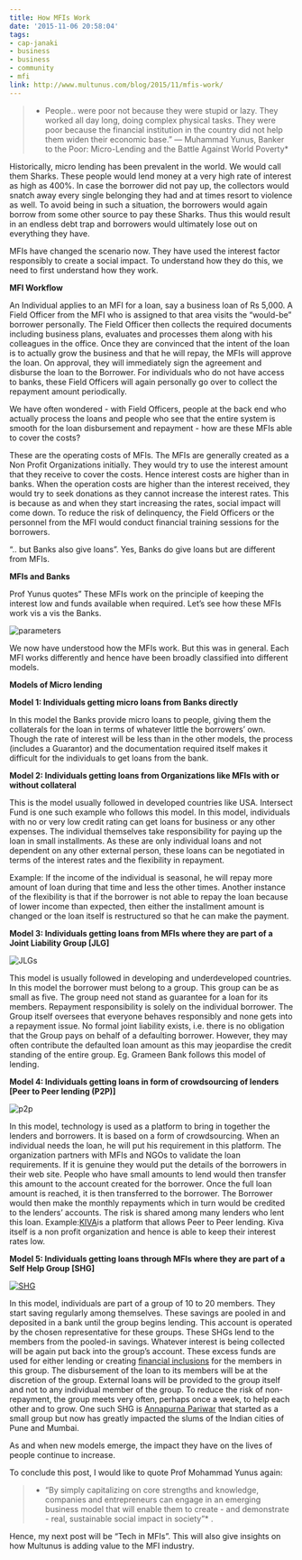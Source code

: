 ```yaml
---
title: How MFIs Work
date: '2015-11-06 20:58:04'
tags:
- cap-janaki
- business
- business
- community
- mfi
link: http://www.multunus.com/blog/2015/11/mfis-work/
---
```


> * People.. were poor not because they were stupid or lazy. They worked all day long, doing complex physical tasks. They were poor because the financial institution in the country did not help them widen their economic base.” ― Muhammad Yunus, Banker to the Poor: Micro-Lending and the Battle Against World Poverty*

Historically, micro lending has been prevalent in the world. We would call them Sharks. These people would lend money at a very high rate of interest as high as 400%. In case the borrower did not pay up, the collectors would snatch away every single belonging they had and at times resort to violence as well. To avoid being in such a situation, the borrowers would again borrow from some other source to pay these Sharks. Thus this would result in an endless debt trap and borrowers would ultimately lose out on everything they have.


MFIs have changed the scenario now. They have used the interest factor responsibly to create a social impact. To understand how they do this, we need to first understand how they work.


**MFI Workflow**


An Individual applies to an MFI for a loan, say a business loan of Rs 5,000. A Field Officer from the MFI who is assigned to that area visits the “would-be” borrower personally. The Field Officer then collects the required documents including business plans, evaluates and processes them along with his colleagues in the office. Once they are convinced that the intent of the loan is to actually grow the business and that he will repay, the MFIs will approve the loan. On approval, they will immediately sign the agreement and disburse the loan to the Borrower. For individuals who do not have access to banks, these Field Officers will again personally go over to collect the repayment amount periodically.


We have often wondered - with Field Officers, people at the back end who actually process the loans and people who see that the entire system is smooth for the loan disbursement and repayment - how are these MFIs able to cover the costs?


These are the operating costs of MFIs. The MFIs are generally created as a Non Profit Organizations initially. They would try to use the interest amount that they receive to cover the costs. Hence interest costs are higher than in banks. When the operation costs are higher than the interest received, they would try to seek donations as they cannot increase the interest rates. This is because as and when they start increasing the rates, social impact will come down. To reduce the risk of delinquency, the Field Officers or the personnel from the MFI would conduct financial training sessions for the borrowers.


“.. but Banks also give loans”. Yes, Banks do give loans but are different from MFIs.


**MFIs and Banks**


Prof Yunus quotes”  These MFIs work on the principle of keeping the interest low and funds available when required. Let’s see how these MFIs work vis a vis the Banks.


![parameters](https://s3.amazonaws.com/multunus-website/uploads/2015/11/parameters.png)


We now have understood how the MFIs work. But this was in general. Each MFI works differently and hence have been broadly classified into different models.


**Models of Micro lending**


**Model 1: Individuals getting micro loans from Banks directly**


In this model the Banks provide micro loans to people, giving them the collaterals for the loan in terms of whatever little the borrowers’ own. Though the rate of interest will be less than in the other models, the process (includes a Guarantor) and the documentation required itself makes it difficult for the individuals to get loans from the bank.


**Model 2: Individuals getting loans from Organizations like MFIs with or without collateral**


This is the model usually followed in developed countries like USA. Intersect Fund is one such example who follows this model. In this model, individuals with no or very low credit rating can get loans for business or any other expenses. The individual themselves take responsibility for paying up the loan in small installments. As these are only individual loans and not dependent on any other external person, these loans can be negotiated in terms of the interest rates and the flexibility in repayment.


Example: If the income of the individual is seasonal, he will repay more amount of loan during that time and less the other times. Another instance of the flexibility is that if the borrower is not able to repay the loan because of lower income than expected, then either the installment amount is changed or the loan itself is restructured so that he can make the payment.


**Model 3: Individuals getting loans from MFIs where they are part of a Joint Liability Group [JLG]**


![JLGs](https://s3.amazonaws.com/multunus-website/uploads/2015/11/JLGs.png)


This model is usually followed in developing and underdeveloped countries. In this model the borrower must belong to a group. This group can be as small as five. The group need not stand as guarantee for a loan for its members. Repayment responsibility is solely on the individual borrower. The Group itself oversees that everyone behaves responsibly and none gets into a repayment issue. No formal joint liability exists, i.e. there is no obligation that the Group pays on behalf of a defaulting borrower. However, they may often contribute the defaulted loan amount as this may jeopardise the credit standing of the entire group. Eg. Grameen Bank follows this model of lending.


**Model 4: Individuals getting loans in form of crowdsourcing of lenders [Peer to Peer lending (P2P)]**

![p2p](https://s3.amazonaws.com/multunus-website/uploads/2015/11/p2p.png)


In this model, technology is used as a platform to bring in together the lenders and borrowers. It is based on a form of crowdsourcing. When an individual needs the loan, he will put his requirement in this platform. The organization partners with MFIs and NGOs to validate the loan requirements. If it is genuine they would put the details of the borrowers in their web site. People who have small amounts to lend would then transfer this amount to the account created for the borrower. Once the full loan amount is reached, it is then transferred to the borrower. The Borrower would then make the monthly repayments which in turn would be credited to the lenders’ accounts. The risk is shared among many lenders who lent this loan. Example:[KIVA](http://www.kiva.org/)is a platform that allows Peer to Peer lending. Kiva itself is a non profit organization and hence is able to keep their interest rates low.


**Model 5: Individuals getting loans through MFIs where they are part of a Self Help Group [SHG]**


[![SHG](https://s3.amazonaws.com/multunus-website/uploads/2015/11/SHG.png)](https://s3.amazonaws.com/multunus-website/uploads/2015/11/SHG.png)


In this model, individuals are part of a group of 10 to 20 members. They start saving regularly among themselves. These savings are pooled in and deposited in a bank until the group begins lending. This account is operated by the chosen representative for these groups. These SHGs lend to the members from the pooled-in savings. Whatever interest is being collected will be again put back into the group’s account. These excess funds are used for either lending or creating [financial inclusions](http://www.multunus.com/blog/2015/10/multunus-and-mfi/) for the members in this group. The disbursement of the loan to its members will be at the discretion of the group. External loans will be provided to the group itself and not to any individual member of the group. To reduce the risk of non-repayment, the group meets very often, perhaps once a week, to help each other and to grow. One such SHG is [Annapurna Pariwar](http://www.annapurnapariwar.org/) that started as a small group but now has greatly impacted the slums of the Indian cities of Pune and Mumbai.


As and when new models emerge, the impact they have on the lives of people continue to increase.


To conclude this post, I would like to quote Prof Mohammad Yunus again:


> * “By simply capitalizing on core strengths and knowledge, companies and entrepreneurs can engage in an emerging business model that will enable them to create - and demonstrate - real, sustainable social impact in society”* .


Hence, my next post will be “Tech in MFIs”. This will also give insights on how Multunus is adding value to the MFI industry.
